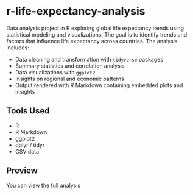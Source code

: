 # r-life-expectancy-analysis
Data analysis project in R exploring global life expectancy trends using statistical modeling and visualizations.  The goal is to identify trends and factors that influence life expectancy across countries. The analysis includes:

- Data cleaning and transformation with `tidyverse` packages
- Summary statistics and correlation analysis
- Data visualizations with `ggplot2`
- Insights on regional and economic patterns
- Output rendered with R Markdown containing embedded plots and insights

## Tools Used
- R
- R Markdown
- ggplot2
- dplyr / tidyr
- CSV data

## Preview
You can view the full analysis

